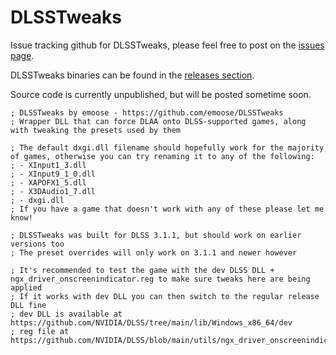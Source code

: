 # DLSSTweaks

Issue tracking github for DLSSTweaks, please feel free to post on the [issues page](https://github.com/emoose/DLSSTweaks/issues).

DLSSTweaks binaries can be found in the [releases section](https://github.com/emoose/DLSSTweaks/releases).

Source code is currently unpublished, but will be posted sometime soon.

```
; DLSSTweaks by emoose - https://github.com/emoose/DLSSTweaks
; Wrapper DLL that can force DLAA onto DLSS-supported games, along with tweaking the presets used by them

; The default dxgi.dll filename should hopefully work for the majority of games, otherwise you can try renaming it to any of the following:
; - XInput1_3.dll
; - XInput9_1_0.dll
; - XAPOFX1_5.dll
; - X3DAudio1_7.dll
; - dxgi.dll
; If you have a game that doesn't work with any of these please let me know!

; DLSSTweaks was built for DLSS 3.1.1, but should work on earlier versions too
; The preset overrides will only work on 3.1.1 and newer however

; It's recommended to test the game with the dev DLSS DLL + ngx_driver_onscreenindicator.reg to make sure tweaks here are being applied
; If it works with dev DLL you can then switch to the regular release DLL fine
; dev DLL is available at https://github.com/NVIDIA/DLSS/tree/main/lib/Windows_x86_64/dev
; reg file at https://github.com/NVIDIA/DLSS/blob/main/utils/ngx_driver_onscreenindicator.reg
```
